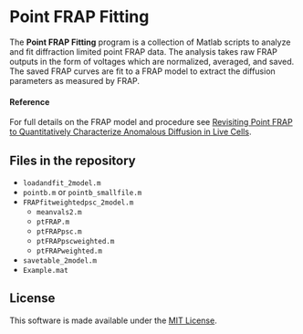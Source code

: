 # Point FRAP Fitting
The **Point FRAP Fitting** program is a collection of Matlab scripts to analyze and fit diffraction limited point FRAP data. The analysis takes raw FRAP outputs in the form of voltages which are normalized, averaged, and saved. The saved FRAP curves are fit to a FRAP model to extract the diffusion parameters as measured by FRAP. 

#### Reference
For full details on the FRAP model and procedure see [Revisiting Point FRAP to Quantitatively Characterize Anomalous Diffusion in Live Cells](https://doi.org/10.1021/jp310348s). 

## Files in the repository
- `loadandfit_2model.m` 
- `pointb.m` or `pointb_smallfile.m`
- `FRAPfitweightedpsc_2model.m`
    - `meanvals2.m`
    - `ptFRAP.m`
    - `ptFRAPpsc.m`
    - `ptFRAPpscweighted.m`
    - `ptFRAPweighted.m`
- `savetable_2model.m`
- `Example.mat`

## License
This software is made available under the [MIT License](LICENSE). 
